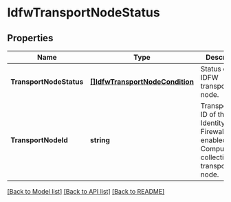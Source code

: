 # IdfwTransportNodeStatus

## Properties
Name | Type | Description | Notes
------------ | ------------- | ------------- | -------------
**TransportNodeStatus** | [**[]IdfwTransportNodeCondition**](IdfwTransportNodeCondition.md) | Status of the IDFW transport node. | [default to null]
**TransportNodeId** | **string** | TransportNode ID of the Identity Firewall enabled Compute collection&#x27;s transport node.  | [default to null]

[[Back to Model list]](../README.md#documentation-for-models) [[Back to API list]](../README.md#documentation-for-api-endpoints) [[Back to README]](../README.md)

